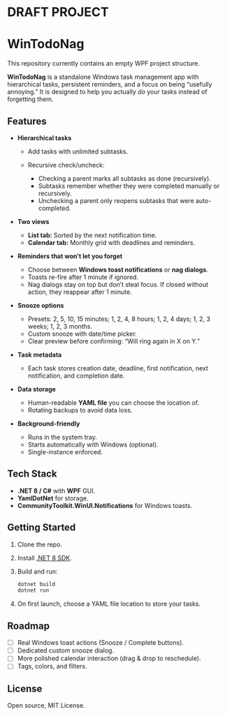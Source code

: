 # DRAFT PROJECT

# WinTodoNag
This repository currently contains an empty WPF project structure.

**WinTodoNag** is a standalone Windows task management app with hierarchical tasks, persistent reminders, and a focus on being “usefully annoying.”
It is designed to help you actually *do* your tasks instead of forgetting them.

## Features

* **Hierarchical tasks**

  * Add tasks with unlimited subtasks.
  * Recursive check/uncheck:

    * Checking a parent marks all subtasks as done (recursively).
    * Subtasks remember whether they were completed manually or recursively.
    * Unchecking a parent only reopens subtasks that were auto-completed.

* **Two views**

  * **List tab:** Sorted by the next notification time.
  * **Calendar tab:** Monthly grid with deadlines and reminders.

* **Reminders that won’t let you forget**

  * Choose between **Windows toast notifications** or **nag dialogs**.
  * Toasts re-fire after 1 minute if ignored.
  * Nag dialogs stay on top but don’t steal focus. If closed without action, they reappear after 1 minute.

* **Snooze options**

  * Presets: 2, 5, 10, 15 minutes; 1, 2, 4, 8 hours; 1, 2, 4 days; 1, 2, 3 weeks; 1, 2, 3 months.
  * Custom snooze with date/time picker.
  * Clear preview before confirming: “Will ring again in X on Y.”

* **Task metadata**

  * Each task stores creation date, deadline, first notification, next notification, and completion date.

* **Data storage**

  * Human-readable **YAML file** you can choose the location of.
  * Rotating backups to avoid data loss.

* **Background-friendly**

  * Runs in the system tray.
  * Starts automatically with Windows (optional).
  * Single-instance enforced.

## Tech Stack

* **.NET 8 / C#** with **WPF** GUI.
* **YamlDotNet** for storage.
* **CommunityToolkit.WinUI.Notifications** for Windows toasts.

## Getting Started

1. Clone the repo.

2. Install [.NET 8 SDK](https://dotnet.microsoft.com/download/dotnet/8.0).

3. Build and run:

   ```sh
   dotnet build
   dotnet run
   ```

4. On first launch, choose a YAML file location to store your tasks.

## Roadmap

* [ ] Real Windows toast actions (Snooze / Complete buttons).
* [ ] Dedicated custom snooze dialog.
* [ ] More polished calendar interaction (drag & drop to reschedule).
* [ ] Tags, colors, and filters.

## License

Open source, MIT License.


